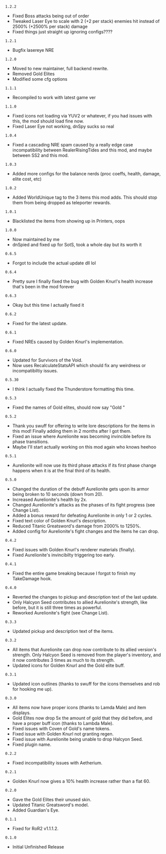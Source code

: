 `1.2.2`

- Fixed Boss attacks being out of order
- Tweaked Laser Eye to scale with 2 (+2 per stack) enemies hit instead of 2500% (+2500% per stack) damage
- Fixed things just straight up ignoring configs???? 

`1.2.1`

- Bugfix lasereye NRE

`1.2.0`

- Moved to new maintainer, full backend rewrite.
- Removed Gold Elites
- Modified some cfg options

`1.1.1`
- Recompiled to work with latest game ver

`1.1.0`
- Fixed icons not loading via YUV2 or whatever, if you had issues with this, the mod should load fine now.
- Fixed Laser Eye not working, dnSpy sucks so real

`1.0.4`
- Fixed a cascading NRE spam caused by a really edge case incompatibility between RealerRisingTides and this mod, and maybe between SS2 and this mod.

`1.0.3`
- Added more configs for the balance nerds (proc coeffs, health, damage, elite cost, etc)

`1.0.2`
- Added WorldUnique tag to the 3 items this mod adds. This should stop them from being dropped as teleporter rewards.

`1.0.1`
- Blacklisted the items from showing up in Printers, oops

`1.0.0`
- Now maintained by me
- dnSpied and fixed up for SotS, took a whole day but its worth it

`0.6.5`
- Forgot to include the actual update dll lol

`0.6.4`
- Pretty sure I finally fixed the bug with Golden Knurl's health increase that's been in the mod forever

`0.6.3`
- Okay but this time I actually fixed it

`0.6.2`
- Fixed for the latest update.

`0.6.1`
- Fixed NREs caused by Golden Knurl's implementation.

`0.6.0`
- Updated for Survivors of the Void.
- Now uses RecalculateStatsAPI which should fix any weirdness or incompatibiltiy issues.

`0.5.30`
- I think I actually fixed the Thunderstore formatting this time.

`0.5.3`
- Fixed the names of Gold elites, should now say "Gold <character name>"

`0.5.2`
- Thank you swuff for offering to write lore descriptions for the items in this mod! Finally adding them in 2 months after I got them.
- Fixed an issue where Aurelionite was becoming invincible before its phase transitions.
- Maybe I'll start actually working on this mod again who knows heehoo

`0.5.1`
- Aurelionite will now use its third phase attacks if its first phase change happens when it is at the final third of its health.

`0.5.0`
- Changed the duration of the debuff Aurelionite gets upon its armor being broken to 10 seconds (down from 20).
- Increased Aurelionite's health by 2x.
- Changed Aurelionite's attacks as the phases of its fight progress (see Change List).
- Added a bonus reward for defeating Aurelionite in only 1 or 2 cycles.
- Fixed text color of Golden Knurl's description.
- Reduced Titanic Greatsword's damage from 2000% to 1250%.
- Added config for Aurelionite's fight changes and the items he can drop.

`0.4.2`
- Fixed issues with Golden Knurl's renderer materials (finally).
- Fixed Aurelionite's invincibilty triggering too early.

`0.4.1`
- Fixed the entire game breaking because I forgot to finish my TakeDamage hook.

`0.4.0`
- Reverted the changes to pickup and description text of the last update.
- Only Halcyon Seed contributes to allied Aurelionite's strength, like before, but it is still three times as powerful.
- Reworked Aurelionite's fight (see Change List).

`0.3.3`
- Updated pickup and description text of the items.

`0.3.2`
- All items that Aurelionite can drop now contribute to its allied version's strength. Only Halcyon Seed is removed from the player's inventory, and it now contributes 3 times as much to its strength.
- Updated icons for Golden Knurl and the Gold elite buff.

`0.3.1`
- Updated icon outlines (thanks to swuff for the icons themselves and rob for hooking me up).

`0.3.0`
- All items now have proper icons (thanks to Lamda Male) and item displays.
- Gold Elites now drop 5x the amount of gold that they did before, and have a proper buff icon (thanks to Lambda Male).
- Fixed issues with Coven of Gold's name tokens.
- Fixed issue with Golden Knurl not granting regen.
- Fixed issue with Aurelionite being unable to drop Halcyon Seed.
- Fixed plugin name.

`0.2.2`
- Fixed incompatibility issues with Aetherium.

`0.2.1`
- Golden Knurl now gives a 10% health increase rather than a flat 60.

`0.2.0`
- Gave the Gold Elites their unused skin.
- Updated Titanic Greatsword's model.
- Added Guardian's Eye.

`0.1.1`
- Fixed for RoR2 v1.1.1.2.

`0.1.0`
- Initial Unfinished Release